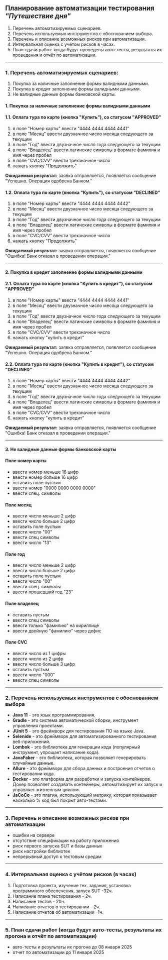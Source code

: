 ## Планирование автоматизации тестирования _"Путешествие дня"_

1. Перечень автоматизируемых сценариев.
2. Перечень используемых инструментов с обоснованием выбора.
3. Перечень и описание возможных рисков при автоматизации.
4. Интервальная оценка с учётом рисков в часах.
5. План сдачи работ: когда будут проведены авто-тесты, результаты их проведения и отчёт по автоматизации.

________________

### 1. Перечень автоматизируемых сценариев:

1. Покупка за наличные заполнение формы валидными данными.
2. Покупка в кредит заполнение формы валидными данными.
3. Не валидные данные формы банковской карты.

#### 1. Покупка за наличные заполнение формы валидными данными

#### 1.1. Оплата тура по карте (кнопка "Купить"), со статусом "APPROVED"
1. в поле "Номер карты" ввести "4444 4444 4444 4441"
2. в поле "Месяц" ввести двузначное число месяца следующего за текущим
3. в поле "Год" ввести двузначное число года следующего за текущим
4. в поле "Владелец" ввести латинские символы в формате фамилия и имя через пробел
5. в поле "CVC/CVV" ввести трехзначное число
6. нажать кнопку "Продолжить"

**Ожидаемый результат:** заявка отправляется, появляется сообщение "Успешно. Операция одобрена Банком."

#### 1.2. Оплата тура по карте (кнопка "Купить"), со статусом "DECLINED"
1. в поле "Номер карты" ввести "4444 4444 4444 4442"
2. в поле "Месяц" ввести двузначное число месяца следующего за текущим
3. в поле "Год" ввести двузначное число года следующего за текущим
4. в поле "Владелец" ввести латинские символы в формате фамилия и имя через пробел
5. в поле "CVC/CVV" ввести трехзначное число
6. нажать кнопку "Продолжить"

**Ожидаемый результат:** заявка отправляется, появляется сообщение "Ошибка! Банк отказал в проведении операции."

________________

#### 2. Покупка в кредит заполнение формы валидными данными

#### 2.1. Оплата тура по карте (кнопка "Купить в кредит"), со статусом "APPROVED"
1. в поле "Номер карты" ввести "4444 4444 4444 4441"
2. в поле "Месяц" ввести двузначное число месяца следующего за текущим
3. в поле "Год" ввести двузначное число года следующего за текущим
4. в поле "Владелец" ввести латинские символы в формате фамилия и имя через пробел
5. в поле "CVC/CVV" ввести трехзначное число
6. нажать кнопку "купить в кредит"

**Ожидаемый результат:** заявка отправляется, появляется сообщение "Успешно. Операция одобрена Банком."

#### 2.2. Оплата тура по карте (кнопка "Купить в кредит"), со статусом "DECLINED"
1. в поле "Номер карты" ввести "4444 4444 4444 4442"
2. в поле "Месяц" ввести двузначное число месяца следующего за текущим
3. в поле "Год" ввести двузначное число года следующего за текущим
4. в поле "Владелец" ввести латинские символы в формате фамилия и имя через пробел
5. в поле "CVC/CVV" ввести трехзначное число
6. нажать кнопку "купить в кредит"

**Ожидаемый результат:** заявка отправляется, появляется сообщение "Ошибка! Банк отказал в проведении операции."

________________

#### 3. Не валидные данные формы банковской карты

#### Поле номер карты

- ввести номер меньше 16 цифр
- ввести номер больше 16 цифр
- оставить поле пустым
- ввести номер "0000 0000 0000 0000"
- ввести спец. символы

#### Поле месяц

- ввести число меньше 2 цифр
- ввести число больше 2 цифр
- оставить поле пустым
- ввести число "00"
- ввести спец символы
- ввести число "13"

#### Поле год

- ввести число меньше 2 цифр
- ввести число больше 2 цифр
- оставить поле пустым
- ввести число "00"
- ввести спец. символы
- ввести прошедший год "23"

#### Поле владелец

- оставить пустым
- ввести спец символы
- ввести только "фамилию" на кириллице
- ввести двойную "фамилию" через дефис

#### Поле CVC

- ввести число из 1 цифры
- ввести число из 2 цифр
- ввести число больше 3 цифр
- оставить пустым
- ввести число "000"
- ввести спец символы

___________________

### 2. Перечень используемых инструментов с обоснованием выбора

- **Java 11** - это язык программирования.
- **Gradle** - это система автоматической сборки, инструмент управления проектами.
- **JUnit 5** - это фреймворк для тестирования ПО на языке Java.
- **Selenide** - это фреймворк для автоматизированного тестирования веб-приложений.
- **Lombok** - это библиотека для генерации кода (популярный инструмент, упрощает написание кода).
- **JavaFaker** - это библиотека, которая позволяет генерировать случайные данные.
- **Allure** - это фреймворк для сбора данных и построения отчетов о тестировании кода.
- **Docker** - это платформа для разработки и запуска контейнеров. Докер позволяет создавать контейнеры, автоматизирует их запуск и управляет жизненным циклом.
- **JaCoCo** - это плагин, использующий метрику, которая показывает насколько % код был покрыт авто-тестами.

__________________

### 3. Перечень и описание возможных рисков при автоматизации

- ошибки на сервере
- отсутствие спецификации на работу приложения
- риск первого запуска SUT и базы данных
- риск настройки библиотек
- непрерывный доступ к тестовым средам

__________________

### 4. Интервальная оценка с учётом рисков (в часах)

1. Подготовка проекта, изучение тех. задания, установка программного обеспечения, запуск SUT -32ч.
2. Написание плана тестирования - 2ч.
3. Написание тестов - 20ч.
4. Написание отчетов о тестировании - 2ч.
5. Написание отчетов об автоматизации -1ч.

__________________

### 5. План сдачи работ (когда будут авто-тесты, результаты их прогона и отчёт по автоматизации)
- авто-тесты и результаты их прогона до 08 января 2025
- отчет по автоматизации до 11 января 2025